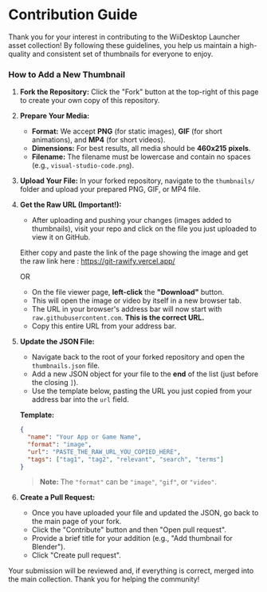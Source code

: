 # Contribution Guide

Thank you for your interest in contributing to the WiiDesktop Launcher asset collection! By following these guidelines, you help us maintain a high-quality and consistent set of thumbnails for everyone to enjoy.

### How to Add a New Thumbnail

1.  **Fork the Repository:** Click the "Fork" button at the top-right of this page to create your own copy of this repository.

2.  **Prepare Your Media:**
    * **Format:** We accept **PNG** (for static images), **GIF** (for short animations), and **MP4** (for short videos).
    * **Dimensions:** For best results, all media should be **460x215 pixels**.
    * **Filename:** The filename must be lowercase and contain no spaces (e.g., `visual-studio-code.png`).

3.  **Upload Your File:** In your forked repository, navigate to the `thumbnails/` folder and upload your prepared PNG, GIF, or MP4 file.

4.  **Get the Raw URL (Important!):**
    * After uploading and pushing your changes (images added to thumbnails), visit your repo and click on the file you just uploaded to view it on GitHub.

    Either copy and paste the link of the page showing the image and get the raw link here : https://git-rawify.vercel.app/

     OR
     
    * On the file viewer page, **left-click** the **"Download"** button.
    * This will open the image or video by itself in a new browser tab.
    * The URL in your browser's address bar will now start with `raw.githubusercontent.com`. **This is the correct URL.**
    * Copy this entire URL from your address bar.

5.  **Update the JSON File:**
    * Navigate back to the root of your forked repository and open the `thumbnails.json` file.
    * Add a new JSON object for your file to the **end** of the list (just before the closing `]`).
    * Use the template below, pasting the URL you just copied from your address bar into the `url` field.

    **Template:**
    ```json
    {
      "name": "Your App or Game Name",
      "format": "image",
      "url": "PASTE_THE_RAW_URL_YOU_COPIED_HERE",
      "tags": ["tag1", "tag2", "relevant", "search", "terms"]
    }
    ```
    > **Note:** The `"format"` can be `"image"`, `"gif"`, or `"video"`.

6.  **Create a Pull Request:**
    * Once you have uploaded your file and updated the JSON, go back to the main page of your fork.
    * Click the "Contribute" button and then "Open pull request".
    * Provide a brief title for your addition (e.g., "Add thumbnail for Blender").
    * Click "Create pull request".

Your submission will be reviewed and, if everything is correct, merged into the main collection. Thank you for helping the community!
